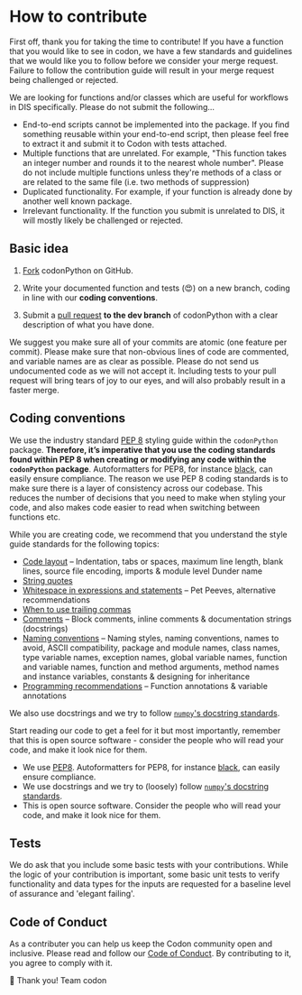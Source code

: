 # How to contribute

First off, thank you for taking the time to contribute! If you have a function that you would like to see in codon, we have a few standards and guidelines that we would like you to follow before we consider your merge request. Failure to follow the contribution guide will result in your merge request being challenged or rejected.

We are looking for functions and/or classes which are useful for workflows in DIS specifically. Please do not submit the following...
* End-to-end scripts cannot be implemented into the package. If you find something reusable within your end-to-end script, then please feel free to extract it and submit it to Codon with tests attached.
* Multiple functions that are unrelated. For example, "This function takes an integer number and rounds it to the nearest whole number". Please do not include multiple functions unless they're methods of a class or are related to the same file (i.e. two methods of suppression)
* Duplicated functionality. For example, if your function is already done by another well known package.
* Irrelevant functionality. If the function you submit is unrelated to DIS, it will mostly likely be challenged or rejected.

## Basic idea

1. [Fork](https://help.github.com/en/articles/fork-a-repo) codonPython on GitHub.

2. Write your documented function and tests (:heart_eyes:) on a new branch, coding in line with our **coding conventions**.

3. Submit a [pull request](https://help.github.com/en/articles/creating-a-pull-request) **to the dev branch** of codonPython with a clear description of what you have done.

We suggest you make sure all of your commits are atomic (one feature per commit). Please make sure that non-obvious lines of code are commented, and variable names are as clear as possible. Please do not send us undocumented code as we will not accept it. Including tests to your pull request will bring tears of joy to our eyes, and will also probably result in a faster merge.

## Coding conventions

We use the industry standard [PEP 8](https://www.python.org/dev/peps/pep-0008/) styling guide within the `codonPython` package. **Therefore, it’s imperative that you use the coding standards found within PEP 8 when creating or modifying any code within the `codonPython` package**. Autoformatters for PEP8, for instance [black](https://black.readthedocs.io/en/stable/), can easily ensure compliance. The reason we use PEP 8 coding standards is to make sure there is a layer of consistency across our codebase. This reduces the number of decisions that you need to make when styling your code, and also makes code easier to read when switching between functions etc.

While you are creating code, we recommend that you understand the style guide standards for the following topics:

* [Code layout](https://www.python.org/dev/peps/pep-0008/#code-lay-out) – Indentation, tabs or spaces, maximum line length, blank lines, source file encoding, imports & module level Dunder name
* [String quotes](https://www.python.org/dev/peps/pep-0008/#string-quotes)
* [Whitespace in expressions and statements](https://www.python.org/dev/peps/pep-0008/#whitespace-in-expressions-and-statements) – Pet Peeves, alternative recommendations
* [When to use trailing commas](https://www.python.org/dev/peps/pep-0008/#when-to-use-trailing-commas)
* [Comments](https://www.python.org/dev/peps/pep-0008/#comments) – Block comments, inline comments & documentation strings (docstrings)
* [Naming conventions](https://www.python.org/dev/peps/pep-0008/#naming-conventions) – Naming styles, naming conventions, names to avoid, ASCII compatibility, package and module names, class names, type variable names, exception names, global variable names, function and variable names, function and method arguments, method names and instance variables, constants & designing for inheritance
* [Programming recommendations](https://www.python.org/dev/peps/pep-0008/#programming-recommendations) – Function annotations & variable annotations

We also use docstrings and we try to follow [`numpy`'s docstring standards](https://numpydoc.readthedocs.io/en/latest/format.html#docstring-standard).

Start reading our code to get a feel for it but most importantly, remember that this is open source software - consider the people who will read your code, and make it look nice for them.

* We use [PEP8](https://www.python.org/dev/peps/pep-0008/). Autoformatters for PEP8, for instance [black](https://black.readthedocs.io/en/stable/), can easily ensure compliance.
* We use docstrings and we try to (loosely) follow [`numpy`'s docstring standards](https://numpydoc.readthedocs.io/en/latest/format.html#docstring-standard).
* This is open source software. Consider the people who will read your code, and make it look nice for them.

## Tests

We do ask that you include some basic tests with your contributions. While the logic of your contribution is important, some basic unit tests to verify functionality and data types for the inputs are requested for a baseline level of assurance and 'elegant failing'.

## Code of Conduct

As a contributer you can help us keep the Codon community open and inclusive. Please read and follow our [Code of Conduct](https://github.com/codonlibrary/code-of-conduct/tree/master). By contributing to it, you agree to comply with it.

:clinking_glasses: Thank you!
Team codon
